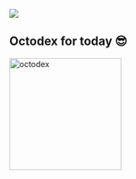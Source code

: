 <!--## Hi there 👋


**LivioMendesCosta/LivioMendesCosta** is a ✨ _special_ ✨ repository because its `README.md` (this file) appears on your GitHub profile.

Here are some ideas to get you started:

- 🔭 I’m currently working on ...
- 🌱 I’m currently learning ...
- 👯 I’m looking to collaborate on ...
- 🤔 I’m looking for help with ...
- 💬 Ask me about ...
- 📫 How to reach me: ...
- 😄 Pronouns: ...
- ⚡ Fun fact: ...
-->
[![](https://visitcount.itsvg.in/api?id=LivioMendesCosta&icon=0&color=0)](https://visitcount.itsvg.in)

## Octodex for today 😎

<img alt="octodex" width="200px" src="https://octodex.github.com/images/tentocats.jpg"/>

